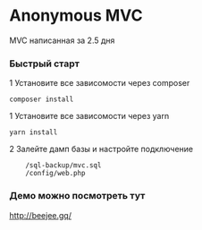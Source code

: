 # Anonymous MVC
MVC написанная за 2.5 дня

### Быстрый старт

1 Установите все зависомости через composer
```
composer install
```

1 Установите все зависомости через yarn
```
yarn install
```

2 Залейте дамп базы и настройте подключение
```   
    /sql-backup/mvc.sql
    /config/web.php
```

### Демо можно посмотреть тут 
http://beejee.gq/
